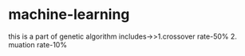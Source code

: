 # machine-learning
this is a part of genetic algorithm 
includes->>1.crossover rate-50%
           2. muation rate-10%
